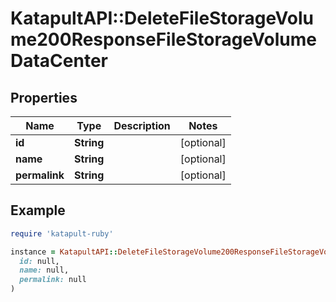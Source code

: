 # KatapultAPI::DeleteFileStorageVolume200ResponseFileStorageVolumeDataCenter

## Properties

| Name | Type | Description | Notes |
| ---- | ---- | ----------- | ----- |
| **id** | **String** |  | [optional] |
| **name** | **String** |  | [optional] |
| **permalink** | **String** |  | [optional] |

## Example

```ruby
require 'katapult-ruby'

instance = KatapultAPI::DeleteFileStorageVolume200ResponseFileStorageVolumeDataCenter.new(
  id: null,
  name: null,
  permalink: null
)
```


